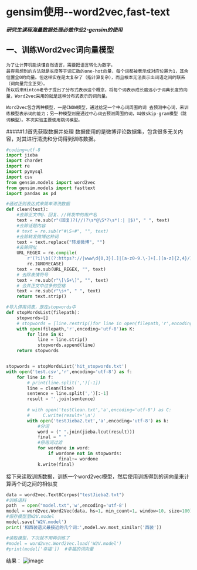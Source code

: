 # gensim使用--word2vec,fast-text
##### 研究生课程海量数据处理必做作业2-gensim的使用


## 一、训练Word2vec词向量模型

    为了让计算机能读懂自然语言，需要把语言转化为数字。  
    最容易想到的方法就是长度等于词汇数的one-hot向量，每个词都被表示成对应位置为1，其余位置全0的向量。但这样实在是太复杂了（指计算复杂），而且根本无法表示出词语之间的联系（词向量完全正交）。  
    所以后来Hinton老爷子提出了分布式表示这个概念，将每个词表示成长度远小于词典长度的向量，Word2vec采用的就是这种分布式表示的词向量。  
    
    Word2vec包含两种模型，一是CNOW模型，通过给定一个中心词周围的词 去预测中心词，来训练模型表示词的能力；另一种模型则是通过中心词去预测周围的词，叫做skip-gram模型（跳词模型）。本次实验主要使用跳词模型。

#####1.1首先获取数据并处理
  数据使用的是微博评论数据集，包含很多无关内容，对其进行清洗和分词得到训练数据。  
```python
#coding=utf-8
import jieba
import chardet
import re
import pymysql
import csv
from gensim.models import word2vec
from gensim.models import fasttext
import pandas as pd

#通过正则表达式来简单清洗数据
def clean(text):
    #去除正文中@、回复、//转发中的用户名
    text = re.sub(r"(回复)?(//)?\s*@\S*?\s*(:| |$)", " ", text)
    #去除话题内容
    # text = re.sub(r"#\S+#", "", text)
    #去除转发微博这种词
    text = text.replace("转发微博", "")
    #去除网址
    URL_REGEX = re.compile(
        r'(?i)\b((?:https?://|www\d{0,3}[.]|[a-z0-9.\-]+[.][a-z]{2,4}/)(?:[^\s()<>]+|\(([^\s()<>]+|(\([^\s()<>]+\)))*\))+(?:\(([^\s()<>]+|(\([^\s()<>]+\)))*\)|[^\s`!()\[\]{};:\'".,<>?«»“”‘’]))',
        re.IGNORECASE)
    text = re.sub(URL_REGEX, "", text) 
    # 去除表情符号
    text = re.sub(r"\[\S+\]", "", text)
    # 合并正文中过多的空格
    text = re.sub(r"\s+", " ", text) 
    return text.strip()

#导入停用词表，放在stopwords中
def stopWordsList(filepath):
    stopwords=[]
    # stopwords = [line.restrip()for line in open(filepath,'r',encoding='utf-8').readlines]
    with open(filepath,'r',encoding='utf-8')as K:
        for line in K:
            line = line.strip()
            stopwords.append(line)
    return stopwords


stopwords = stopWordsList('hit_stopwords.txt')
with open('test.csv','r',encoding='utf-8') as f:
    for line in f:
        # print(line.split(',')[-1])  
        line = clean(line)
        sentence = line.split(',')[:-1]
        result = ''.join(sentence)
        
        # with open('testClean.txt','a',encoding='utf-8') as C:
        #     C.write(result+'\n')
        with open('testJieba2.txt','a',encoding='utf-8') as k:
            #分词
            word = (" ".join(jieba.lcut(result)))
            final = " "
            #停用词过滤
            for wordone in word:
                if wordone not in stopwords:
                    final+= wordone
            k.write(final)
```

接下来读取训练数据，训练一个word2vec模型，然后使用训练得到的词向量来计算两个词之间的相似度
```python
data = word2vec.Text8Corpus("testJieba2.txt")
#训练语料
path  = open("model.txt",'w',encoding='utf-8')
model = word2vec.Word2Vec(data, hs=1, min_count=1, window=10, size=100)
#保存模型至W2V.model
model.save('W2V.model')
print('和西装语义最接近的几个词:',model.wv.most_similar('西装'))

#读取模型，下次就不用再训练了
#model = word2vec.Word2Vec.load('W2V.model')
#print(model['幸福'])  #幸福的词向量
```
结果：
![image](https://user-images.githubusercontent.com/51854482/144807076-2f8d2f86-ae94-41c1-bd3d-1c4dca7e529f.png)


